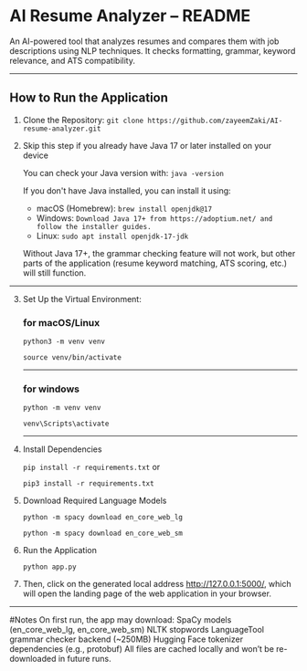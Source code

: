 # AI Resume Analyzer – README
An AI-powered tool that analyzes resumes and compares them with job descriptions using NLP techniques. It checks formatting, grammar, keyword relevance, and ATS compatibility.

---

## How to Run the Application

1. Clone the Repository:
      `git clone https://github.com/zayeemZaki/AI-resume-analyzer.git`

2. Skip this step if you already have Java 17 or later installed on your device 

      You can check your Java version with:
       `java -version`

      If you don't have Java installed, you can install it using:
      - macOS (Homebrew):
       `brew install openjdk@17`
      - Windows:
       `Download Java 17+ from https://adoptium.net/ and follow the installer guides.`
      - Linux:
       `sudo apt install openjdk-17-jdk`

      Without Java 17+, the grammar checking feature will not work, but other parts of the application (resume
      keyword matching, ATS scoring, etc.) will still function.
---

   
3. Set Up the Virtual Environment:
   ### for macOS/Linux
   `python3 -m venv venv`
   
   `source venv/bin/activate`
   
   ---
   ### for windows
   `python -m venv venv`
   
   `venv\Scripts\activate`
   
   ---
5. Install Dependencies
   
   `pip install -r requirements.txt` or
   
   `pip3 install -r requirements.txt`
7. Download Required Language Models
   
   `python -m spacy download en_core_web_lg`
   
   `python -m spacy download en_core_web_sm`
9. Run the Application

   `python app.py`
11. Then, click on the generated local address http://127.0.0.1:5000/, which will open the landing page of the web application in your browser.


---
#Notes
On first run, the app may download:
SpaCy models (en_core_web_lg, en_core_web_sm)
NLTK stopwords
LanguageTool grammar checker backend (~250MB)
Hugging Face tokenizer dependencies (e.g., protobuf)
All files are cached locally and won’t be re-downloaded in future runs.
